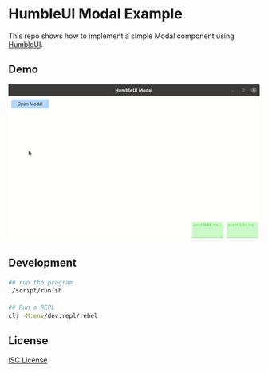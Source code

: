 # HumbleUI Modal Example

This repo shows how to implement a simple Modal component using [HumbleUI].

[HumbleUI]:https://github.com/HumbleUI/HumbleUI

## Demo

<img src="images/demo.gif">

## Development

```sh
## run the program
./script/run.sh

## Run a REPL
clj -M:env/dev:repl/rebel
```

## License

[ISC License](LICENSE.md)
